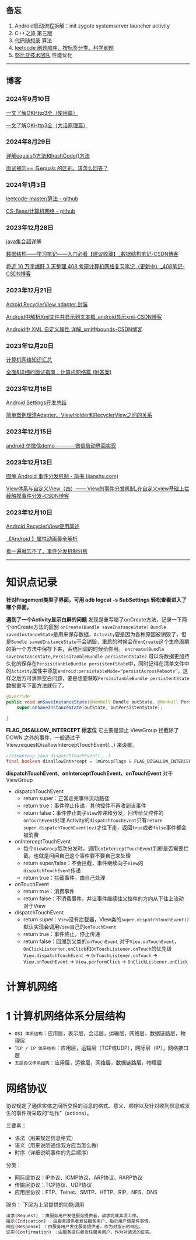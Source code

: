 ## 备忘
1. Android启动流程拆解：init zygote systemserver launcher activity
2. C++之旅 第三版
3. [代码随想录](https://www.programmercarl.com/) 算法
4. [leetcode 刷题顺序、按标签分类、科学刷题](https://blog.csdn.net/fengyuyeguirenenen/article/details/125099023?ops_request_misc=%257B%2522request%255Fid%2522%253A%2522170174413116800186543421%2522%252C%2522scm%2522%253A%252220140713.130102334..%2522%257D&request_id=170174413116800186543421&biz_id=0&utm_medium=distribute.pc_search_result.none-task-blog-2~all~top_positive~default-1-125099023-null-null.142^v96^pc_search_result_base7&utm_term=LeetCode%E5%88%B7%E9%A2%98%E9%A1%BA%E5%BA%8F&spm=1018.2226.3001.4187)
5. [努比亚技术团队](https://www.jianshu.com/u/167b54662111) 性能优化

-------------------------------------------------------

## 博客

### 2024年9月10日

[一文了解OKHttp3全（使用篇）](https://juejin.cn/post/6844903952249520135)

[一文了解OKHttp3全（大话原理篇）](https://juejin.cn/post/6844903959291756558)

### 2024年8月29日
[详解equals()方法和hashCode()方法 ](https://www.cnblogs.com/kismetv/p/7191736.html)

[面试被问== 与equals 的区别，该怎么回答？](https://mp.weixin.qq.com/s?__biz=MzU4MDM3MDgyMA==&mid=2247494298&idx=1&sn=8c7cdd10bd27ee8e6776505b5409dc19&chksm=fd554271ca22cb67f66e9b607db9c9d51d6ac9f1e140ebc64a5ae316e688f2183fb24e9ffbdd&scene=21#wechat_redirect)

### 2024年1月3日
[leetcode-master/算法 - github](https://github.com/zhangzefan940227/leetcode-master/blob/master/problems/%E6%95%B0%E7%BB%84%E7%90%86%E8%AE%BA%E5%9F%BA%E7%A1%80.md)

[CS-Base/计算机网络 - github](https://github.com/xiaolincoder/CS-Base/blob/main/network/1_base/how_os_deal_network_package.md)

### 2023年12月28日
[java集合超详解](https://blog.csdn.net/feiyanaffection/article/details/81394745)

[数据结构——学习笔记——入门必看【建议收藏】_数据结构笔记-CSDN博客](https://liuxinlei.blog.csdn.net/article/details/104237990?ydreferer=aHR0cHM6Ly9ibG9nLmNzZG4ubmV0L2xpdTE3MjM0MDUwL2NhdGVnb3J5XzkxMTkzMjIuaHRtbA%3D%3D)

[将近 10 万字爆肝 3 天整理 408 考研计算机网络复习笔记（更新中）_408笔记-CSDN博客](https://wrist.blog.csdn.net/article/details/123027380)

### 2023年12月21日
[Adroid RecyclerView adapter 封装](https://blog.csdn.net/JasonXu94/article/details/129658677?ops_request_misc=%257B%2522request%255Fid%2522%253A%2522170312909716800182782902%2522%252C%2522scm%2522%253A%252220140713.130102334..%2522%257D&request_id=170312909716800182782902&biz_id=0&utm_medium=distribute.pc_search_result.none-task-blog-2~all~sobaiduend~default-1-129658677-null-null.142^v96^pc_search_result_base7&utm_term=adapter%E5%B0%81%E8%A3%85&spm=1018.2226.3001.4187)

[Android中解析Xml文件并显示到文本框_android显示xml-CSDN博客](https://blog.csdn.net/qq_39125109/article/details/102467320?ops_request_misc=%257B%2522request%255Fid%2522%253A%2522170313925916800222899461%2522%252C%2522scm%2522%253A%252220140713.130102334.pc%255Fall.%2522%257D&request_id=170313925916800222899461&biz_id=0&utm_medium=distribute.pc_search_result.none-task-blog-2~all~first_rank_ecpm_v1~rank_v31_ecpm-1-102467320-null-null.142^v96^pc_search_result_base7&utm_term=android%20%E8%A7%A3%E6%9E%90%20asserts%20xml%E6%96%87%E4%BB%B6&spm=1018.2226.3001.4187)

[Android中 XML 自定义属性 详解_xml中bounds-CSDN博客](https://blog.csdn.net/weixin_45558166/article/details/110188808)

### 2023年12月20日
[计算机网络知识汇总](https://blog.csdn.net/qq_46101869/article/details/118108697?ops_request_misc=%257B%2522request%255Fid%2522%253A%2522170305446416800184194930%2522%252C%2522scm%2522%253A%252220140713.130102334..%2522%257D&request_id=170305446416800184194930&biz_id=0&utm_medium=distribute.pc_search_result.none-task-blog-2~all~top_positive~default-1-118108697-null-null.142^v96^pc_search_result_base7&utm_term=%E8%AE%A1%E7%AE%97%E6%9C%BA%E7%BD%91%E7%BB%9C&spm=1018.2226.3001.4187)

[全面&详细的面试指南：计算机网络篇 (附答案)](https://blog.csdn.net/carson_ho/article/details/123654331?ops_request_misc=%257B%2522request%255Fid%2522%253A%2522170306427016800225541283%2522%252C%2522scm%2522%253A%252220140713.130102334.pc%255Fall.%2522%257D&request_id=170306427016800225541283&biz_id=0&utm_medium=distribute.pc_search_result.none-task-blog-2~all~first_rank_ecpm_v1~rank_v31_ecpm-14-123654331-null-null.142^v96^pc_search_result_base7&utm_term=Android%E9%9D%A2%E8%AF%95%20%E8%AE%A1%E7%AE%97%E6%9C%BA%E7%BD%91%E7%BB%9C&spm=1018.2226.3001.4187)

### 2023年12月18日
[Android Settings开发总结](https://blog.csdn.net/lanmengfenghe/article/details/114371759)

[简单案例理清Adapter、ViewHolder和RecyclerView之间的关系](https://blog.csdn.net/qq_42316421/article/details/106120039)
### 2023年12月15日
[android 仿微信demo————微信启动界面实现](https://blog.csdn.net/weixin_42768634/article/details/117873901?spm=1001.2014.3001.5501)

### 2023年12月13日
[图解 Android 事件分发机制 - 简书 (jianshu.com)](https://www.jianshu.com/p/e99b5e8bd67b)

[View体系与自定义View（四）—— View的事件分发机制_在自定义view基础上拦截触摸事件分发-CSDN博客](https://blog.csdn.net/xingyu19911016/article/details/120749887?ops_request_misc=&request_id=&biz_id=102&utm_term=view%E4%BA%8B%E4%BB%B6%E5%88%86%E5%8F%91&utm_medium=distribute.pc_search_result.none-task-blog-2~all~sobaiduweb~default-4-120749887.142^v96^pc_search_result_base7&spm=1018.2226.3001.4187)

### 2023年12月10日
[Android RecyclerView使用简述
](https://blog.csdn.net/qq_38436214/article/details/126884365?ops_request_misc=%257B%2522request%255Fid%2522%253A%2522170222109116800188510706%2522%252C%2522scm%2522%253A%252220140713.130102334..%2522%257D&request_id=170222109116800188510706&biz_id=0&utm_medium=distribute.pc_search_result.none-task-blog-2~all~top_positive~default-1-126884365-null-null.142^v96^pc_search_result_base3&utm_term=Android%20RecyclerView&spm=1018.2226.3001.4187)

[【Android 】属性动画最全解析](https://blog.csdn.net/huweiliyi/article/details/105671079)

[看一遍就忘不了，事件分发机制分析](https://juejin.cn/post/6917056099069722632)


-------------------------------------------------------
# 知识点记录

**针对Fragement类型子界面，可用 adb logcat -s SubSettings 轻松查看进入了哪个界面。**

**遇到了一个Activity显示白屏的问题**
发现是重写错了onCreate方法，记录一下两个onCreate方法的区别
`onCreate(Bundle saveInstanceState)`
`Bundle savedInstanceState`是用来保存数据，`Activity`要是因为各种原因被销毁了，但是`Bundle savedInstanceState`不会销毁，重启的时候会在`onCreate`这个生命周期的第一个方法中保存下来，系统回调的时候给你用。
`oncreate(Bundle saveInstanceState,PersisitanbleBundle persistentState)`
可以将数据更加持久化的保存在`PersisitanbleBundle persistentState`中，同时记得在清单文件中的`Activity`属性中添加`android:persistableMode=“persistAcrossReboots”`，这样之后方可消除空白问题，要是想要获取`PersisitanbleBundle persistentState`数据重写下面方法就行了。
```java
@Override
public void onSaveInstanceState(@NonNull Bundle outState, @NonNull PersistableBundle outPersistentState) {
    super.onSaveInstanceState(outState, outPersistentState);
  
}
```

**FLAG_DISALLOW_INTERCEPT 标志位**
它主要是禁止 ViewGroup 拦截除了 DOWN 之外的事件，一般通过子 View.requestDisallowInterceptTouchEvent(...) 来设置。
```java
//ViewGroup.java dispatchTouchEvent(...)
final boolean disallowIntercept = (mGroupFlags & FLAG_DISALLOW_INTERCEPT) != 0; // 2
```

**dispatchTouchEvent、onInterceptTouchEvent、onTouchEvent**
对于ViewGroup
* dispatchTouchEvent
  * return super：正常走完事件流动路径
  * return true：事件停止传递，其他控件不再收到该事件
  * return false：事件停止向子`View`传递和分发，回传给父控件的`onTouchEvent`处理
    Activity的`dispatchTouchEvent`只有`return super.dispatchTouchEvent(ev)`才往下走，返回`true`或者`false`事件都会被消费
* onInterceptTouchEvent
  * 每个`ViewGroup`每次分发时，调用`onInterceptTouchEvent`判断是否需要拦截，也就是问问自己这个事件要不要自己来处理
  * return super/false：不会拦截，事件继续向子`View`的`dispatchTouchEvent`传递
  * return true：拦截事件，由自己处理
* onTouchEvent
  * return true：消费事件
  * return false：不消费事件，并让事件继续往父控件的方向从下往上流动
对于View
* dispatchTouchEvent
  * return super：`View`没有拦截器，View类的`super.dispatchTouchEvent()`默认实现会调用`View`自己的`onTouchEvent`
  * return true：事件终止，停止传递
  * return false：回溯到父类的`onTouchEvent`
对于`View.onTouchEvent`，`OnClickListerner.onClick`和`OnTouchListener.onTouch`的优先级
`View.dispatchTouchEvent` -> `OnTouchListener.onTouch` -> `View.onTouchEvent` -> `View.performClick` -> `OnClickListener.onClick`

# 计算机网络
# 1 计算机网络体系分层结构
- `OSI 体系结构`：应用层，表示层，会话层，运输层，网络层，数据链路层，物理层
- `TCP / IP 体系结构`：应用层，运输层（TCP或UDP），网际层（IP），网络接口层
- `五层协议体系结构`：应用层，运输层，网络层，数据链路层，物理层
# 网络协议
协议规定了通信实体之间所交换的消息的格式、意义、顺序以及针对收到信息或发生的事件所采取的“动作”（actions）。

三要素：
- 语法（用来规定信息格式）
- 语义（用来说明通信双方应当怎么做）
- 时序（详细说明事件的先后顺序）

分类：
- 网际层协议：IP协议、ICMP协议、ARP协议、RARP协议
- 传输层协议：TCP协议、UDP协议
- 应用层协议：FTP、Telnet、SMTP、HTTP、RIP、NFS、DNS

服务：
下层为上层提供的功能调用
```Bash
请求(Request) ：由服务用户发往服务提供者，请求完成某项工作。
指示(Indication) ：由服务提供者发往服务用户，指示用户做某件事情。
响应(Response) ：由服务用户发往服务提供者，作为对指示的响应。
证实(Confirmation) ：由服务提供者发往服务用户，作为对请求的证实。
```

